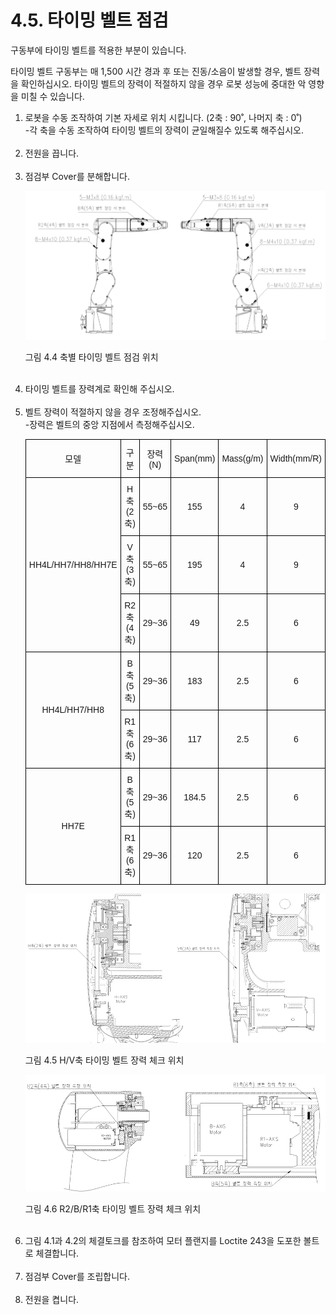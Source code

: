 ﻿# 4.5. 타이밍 벨트 점검

구동부에 타이밍 벨트를 적용한 부분이 있습니다.

타이밍 벨트 구동부는 매 1,500 시간 경과 후 또는 진동/소음이 발생할 경우, 벨트 장력을 확인하십시오. 타이밍 벨트의 장력이 적절하지 않을 경우 로봇 성능에 중대한 악 영향을 미칠 수 있습니다.


<ol style="list-style-type:decimal" start="1">
<li>로봇을 수동 조작하여 기본 자세로 위치 시킵니다. (2축 : 90˚, 나머지 축 : 0˚)<br>-각 축을 수동 조작하여 타이밍 벨트의 장력이 균일해질수 있도록 해주십시오.
        </li><br>
<li>전원을 끕니다.
    </li><br>
<li>점검부 Cover를 분해합니다.

![](../_assets/그림_4.4_b축_타이밍벨트_장력체크부위.png)

그림 4.4 축별 타이밍 벨트 점검 위치

</li><br>
    <li>타이밍 벨트를 장력계로 확인해 주십시오.  
</li><br>
    <li>벨트 장력이 적절하지 않을 경우 조정해주십시오.<br>
-장력은 벨트의 중앙 지점에서 측정해주십시오.<p>

<style type="text/css">
.tg  {border-collapse:collapse;border-spacing:0;}
.tg td{border-color:black;border-style:solid;border-width:1px;font-family:Arial, sans-serif;font-size:14px;
  overflow:hidden;padding:10px 5px;word-break:normal;}
.tg th{border-color:black;border-style:solid;border-width:1px;font-family:Arial, sans-serif;font-size:14px;
  font-weight:normal;overflow:hidden;padding:10px 5px;word-break:normal;}
.tg .tg-nrix{text-align:center;vertical-align:middle}
</style>
<table class="tg">
<thead>
  <tr>
    <th class="tg-nrix">모델</th>
    <th class="tg-nrix">구분</th>
    <th class="tg-nrix">장력(N)</th>
    <th class="tg-nrix">Span(mm)</th>
    <th class="tg-nrix">Mass(g/m)</th>
    <th class="tg-nrix">Width(mm/R)</th>
  </tr>
</thead>
<tbody>
  <tr>
    <td class="tg-nrix" rowspan="3">HH4L/HH7/HH8/HH7E</td>
    <td class="tg-nrix">H축 (2축)</td>
    <td class="tg-nrix">55~65</td>
    <td class="tg-nrix">155</td>
    <td class="tg-nrix">4</td>
    <td class="tg-nrix">9</td>
  </tr>
  <tr>
    <td class="tg-nrix">V축 (3축)</td>
    <td class="tg-nrix">55~65</td>
    <td class="tg-nrix">195</td>
    <td class="tg-nrix">4</td>
    <td class="tg-nrix">9</td>
  </tr>
  <tr>
    <td class="tg-nrix">R2축 (4축)</td>
    <td class="tg-nrix">29~36</td>
    <td class="tg-nrix">49</td>
    <td class="tg-nrix">2.5</td>
    <td class="tg-nrix">6</td>
  </tr>
  <tr>
    <td class="tg-nrix" rowspan="2">HH4L/HH7/HH8</td>
    <td class="tg-nrix">B축 (5축)</td>
    <td class="tg-nrix">29~36</td>
    <td class="tg-nrix">183</td>
    <td class="tg-nrix">2.5</td>
    <td class="tg-nrix">6</td>
  </tr>
  <tr>
    <td class="tg-nrix">R1축 (6축)</td>
    <td class="tg-nrix">29~36</td>
    <td class="tg-nrix">117</td>
    <td class="tg-nrix">2.5</td>
    <td class="tg-nrix">6</td>
  </tr>
  <tr>
    <td class="tg-nrix" rowspan="2">HH7E</td>
    <td class="tg-nrix">B축 (5축)</td>
    <td class="tg-nrix">29~36</td>
    <td class="tg-nrix">184.5</td>
    <td class="tg-nrix">2.5</td>
    <td class="tg-nrix">6</td>
  </tr>
  <tr>
    <td class="tg-nrix">R1축 (6축)</td>
    <td class="tg-nrix">29~36</td>
    <td class="tg-nrix">120</td>
    <td class="tg-nrix">2.5</td>
    <td class="tg-nrix">6</td>
  </tr>
</tbody>
</table>

![](../_assets/그림_4.5_hv축_타이밍벨트_장력체크부위.png)

그림 4.5 H/V축 타이밍 벨트 장력 체크 위치

![](../_assets/그림_4.6_r2br1축_타이밍벨트_장력체크부위.png)

그림 4.6 R2/B/R1축 타이밍 벨트 장력 체크 위치
</li><br>
    <li>그림 4.1과 4.2의 체결토크를 참조하여 모터 플랜지를 Loctite 243을 도포한 볼트로 체결합니다. 
</li><br>
    <li>점검부 Cover를 조립합니다.
</li><br>
    <li>전원을 켭니다. 
</li>
</ol>

